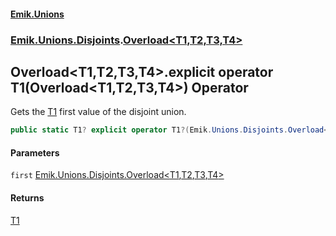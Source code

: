 #### [Emik.Unions](index.md 'index')
### [Emik.Unions.Disjoints](Emik.Unions.Disjoints.md 'Emik.Unions.Disjoints').[Overload&lt;T1,T2,T3,T4&gt;](Overload{T1,T2,T3,T4}.md 'Emik.Unions.Disjoints.Overload<T1,T2,T3,T4>')

## Overload<T1,T2,T3,T4>.explicit operator T1(Overload<T1,T2,T3,T4>) Operator

Gets the [T1](Overload{T1,T2,T3,T4}.md#Emik.Unions.Disjoints.Overload_T1,T2,T3,T4_.T1 'Emik.Unions.Disjoints.Overload<T1,T2,T3,T4>.T1') first value of the disjoint union.

```csharp
public static T1? explicit operator T1?(Emik.Unions.Disjoints.Overload<T1,T2,T3,T4> first);
```
#### Parameters

<a name='Emik.Unions.Disjoints.Overload_T1,T2,T3,T4_.op_ExplicitT1(Emik.Unions.Disjoints.Overload_T1,T2,T3,T4_).first'></a>

`first` [Emik.Unions.Disjoints.Overload&lt;](Overload{T1,T2,T3,T4}.md 'Emik.Unions.Disjoints.Overload<T1,T2,T3,T4>')[T1](Overload{T1,T2,T3,T4}.md#Emik.Unions.Disjoints.Overload_T1,T2,T3,T4_.T1 'Emik.Unions.Disjoints.Overload<T1,T2,T3,T4>.T1')[,](Overload{T1,T2,T3,T4}.md 'Emik.Unions.Disjoints.Overload<T1,T2,T3,T4>')[T2](Overload{T1,T2,T3,T4}.md#Emik.Unions.Disjoints.Overload_T1,T2,T3,T4_.T2 'Emik.Unions.Disjoints.Overload<T1,T2,T3,T4>.T2')[,](Overload{T1,T2,T3,T4}.md 'Emik.Unions.Disjoints.Overload<T1,T2,T3,T4>')[T3](Overload{T1,T2,T3,T4}.md#Emik.Unions.Disjoints.Overload_T1,T2,T3,T4_.T3 'Emik.Unions.Disjoints.Overload<T1,T2,T3,T4>.T3')[,](Overload{T1,T2,T3,T4}.md 'Emik.Unions.Disjoints.Overload<T1,T2,T3,T4>')[T4](Overload{T1,T2,T3,T4}.md#Emik.Unions.Disjoints.Overload_T1,T2,T3,T4_.T4 'Emik.Unions.Disjoints.Overload<T1,T2,T3,T4>.T4')[&gt;](Overload{T1,T2,T3,T4}.md 'Emik.Unions.Disjoints.Overload<T1,T2,T3,T4>')

#### Returns
[T1](Overload{T1,T2,T3,T4}.md#Emik.Unions.Disjoints.Overload_T1,T2,T3,T4_.T1 'Emik.Unions.Disjoints.Overload<T1,T2,T3,T4>.T1')